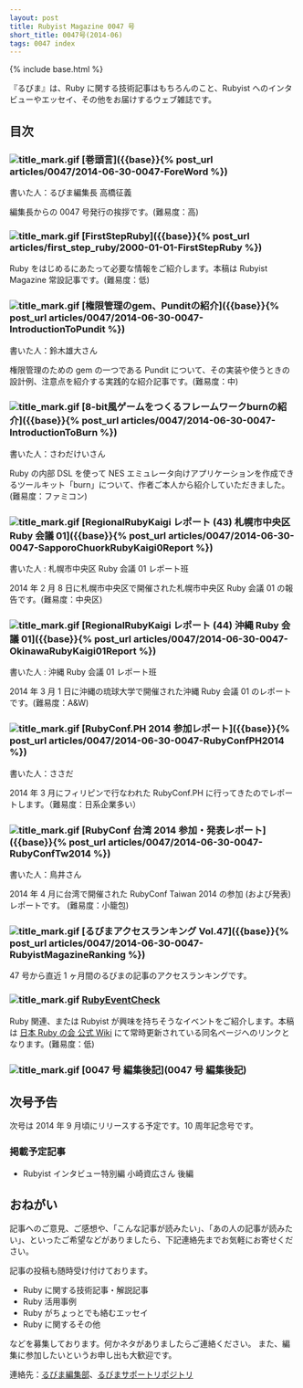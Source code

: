```yaml
---
layout: post
title: Rubyist Magazine 0047 号
short_title: 0047号(2014-06)
tags: 0047 index
---
```

{% include base.html %}


『るびま』は、Ruby に関する技術記事はもちろんのこと、Rubyist へのインタビューやエッセイ、その他をお届けするウェブ雑誌です。

## 目次

### ![title_mark.gif]({{base}}{{site.baseurl}}/images/title_mark.gif) [巻頭言]({{base}}{% post_url articles/0047/2014-06-30-0047-ForeWord %})

書いた人：るびま編集長 高橋征義

編集長からの 0047 号発行の挨拶です。(難易度：高)

### ![title_mark.gif]({{base}}{{site.baseurl}}/images/title_mark.gif) [FirstStepRuby]({{base}}{% post_url articles/first_step_ruby/2000-01-01-FirstStepRuby %})

Ruby をはじめるにあたって必要な情報をご紹介します。本稿は Rubyist Magazine 常設記事です。(難易度：低)

### ![title_mark.gif]({{base}}{{site.baseurl}}/images/title_mark.gif) [権限管理のgem、Punditの紹介]({{base}}{% post_url articles/0047/2014-06-30-0047-IntroductionToPundit %})

書いた人：鈴木雄大さん

権限管理のための gem の一つである Pundit について、その実装や使うときの設計例、注意点を紹介する実践的な紹介記事です。(難易度：中)

### ![title_mark.gif]({{base}}{{site.baseurl}}/images/title_mark.gif) [8-bit風ゲームをつくるフレームワークburnの紹介]({{base}}{% post_url articles/0047/2014-06-30-0047-IntroductionToBurn %})

書いた人：さわだけいさん

Ruby の内部 DSL を使って NES エミュレータ向けアプリケーションを作成できるツールキット「burn」について、作者ご本人から紹介していただきました。(難易度：ファミコン)

### ![title_mark.gif]({{base}}{{site.baseurl}}/images/title_mark.gif) [RegionalRubyKaigi レポート (43) 札幌市中央区 Ruby 会議 01]({{base}}{% post_url articles/0047/2014-06-30-0047-SapporoChuorkRubyKaigi0Report %})

書いた人 : 札幌市中央区 Ruby 会議 01 レポート班

2014 年 2 月 8 日に札幌市中央区で開催された札幌市中央区 Ruby 会議 01 の報告です。(難易度：中央区)

### ![title_mark.gif]({{base}}{{site.baseurl}}/images/title_mark.gif) [RegionalRubyKaigi レポート (44) 沖縄 Ruby 会議 01]({{base}}{% post_url articles/0047/2014-06-30-0047-OkinawaRubyKaigi01Report %})

書いた人 : 沖縄 Ruby 会議 01 レポート班

2014 年 3 月 1 日に沖縄の琉球大学で開催された沖縄 Ruby 会議 01 のレポートです。(難易度：A&amp;W)

### ![title_mark.gif]({{base}}{{site.baseurl}}/images/title_mark.gif) [RubyConf.PH 2014 参加レポート]({{base}}{% post_url articles/0047/2014-06-30-0047-RubyConfPH2014 %})

書いた人：ささだ

2014 年 3 月にフィリピンで行なわれた RubyConf.PH に行ってきたのでレポートします。（難易度：日系企業多い）

### ![title_mark.gif]({{base}}{{site.baseurl}}/images/title_mark.gif) [RubyConf 台湾 2014 参加・発表レポート]({{base}}{% post_url articles/0047/2014-06-30-0047-RubyConfTw2014 %})

書いた人：鳥井さん

2014 年 4 月に台湾で開催された RubyConf Taiwan 2014 の参加 (および発表) レポートです。 (難易度：小籠包)

### ![title_mark.gif]({{base}}{{site.baseurl}}/images/title_mark.gif) [るびまアクセスランキング Vol.47]({{base}}{% post_url articles/0047/2014-06-30-0047-RubyistMagazineRanking %})

47 号から直近 1 ヶ月間のるびまの記事のアクセスランキングです。

### ![title_mark.gif]({{base}}{{site.baseurl}}/images/title_mark.gif) [RubyEventCheck](https://github.com/ruby-no-kai/official/wiki/RubyEventCheck)

Ruby 関連、または Rubyist が興味を持ちそうなイベントをご紹介します。本稿は [日本 Ruby の会 公式 Wiki](https://github.com/ruby-no-kai/official/wiki) にて常時更新されている同名ページへのリンクとなります。(難易度：低)

### ![title_mark.gif]({{base}}{{site.baseurl}}/images/title_mark.gif) [0047 号 編集後記](0047 号 編集後記)

## 次号予告

次号は 2014 年 9 月頃にリリースする予定です。10 周年記念号です。

### 掲載予定記事

* Rubyist インタビュー特別編 小崎資広さん 後編


## おねがい

記事へのご意見、ご感想や、「こんな記事が読みたい」、「あの人の記事が読みたい」、といったご希望などがありましたら、下記連絡先までお気軽にお寄せください。

記事の投稿も随時受け付けております。

* Ruby に関する技術記事・解説記事
* Ruby 活用事例
* Ruby がちょっとでも絡むエッセイ
* Ruby に関するその他


などを募集しております。何かネタがありましたらご連絡ください。
また、編集に参加したいというお申し出も大歓迎です。

連絡先：[るびま編集部](mailto:magazine@ruby-no-kai.org)、[るびまサポートリポジトリ](https://github.com/rubima/rubima-support)


